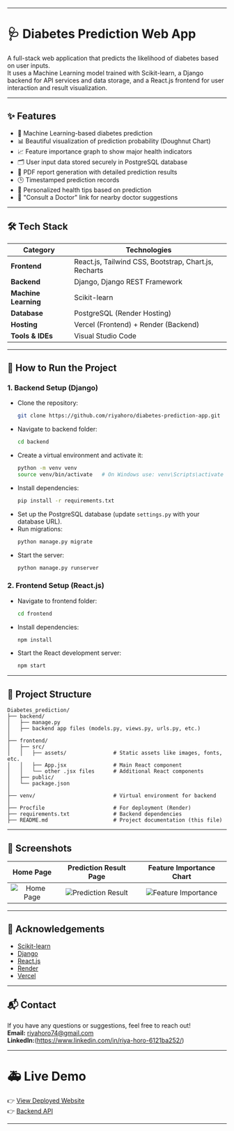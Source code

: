 
---

# 🩺 Diabetes Prediction Web App

A full-stack web application that predicts the likelihood of diabetes based on user inputs.  
It uses a Machine Learning model trained with Scikit-learn, a Django backend for API services and data storage, and a React.js frontend for user interaction and result visualization.

---

## ✨ Features

- 🧠 Machine Learning-based diabetes prediction
- 📊 Beautiful visualization of prediction probability (Doughnut Chart)
- 📈 Feature importance graph to show major health indicators
- 🗂️ User input data stored securely in PostgreSQL database
- 🧾 PDF report generation with detailed prediction results
- 🕒 Timestamped prediction records
- 💬 Personalized health tips based on prediction
- 🔗 "Consult a Doctor" link for nearby doctor suggestions

---

## 🛠️ Tech Stack

| Category              | Technologies |
|------------------------|--------------|
| **Frontend**           | React.js, Tailwind CSS, Bootstrap, Chart.js, Recharts |
| **Backend**            | Django, Django REST Framework |
| **Machine Learning**   | Scikit-learn |
| **Database**           | PostgreSQL (Render Hosting) |
| **Hosting**            | Vercel (Frontend) + Render (Backend) |
| **Tools & IDEs**       | Visual Studio Code |

---

## 🚀 How to Run the Project

### 1. Backend Setup (Django)

- Clone the repository:
  ```bash
  git clone https://github.com/riyahoro/diabetes-prediction-app.git
  ```
- Navigate to backend folder:
  ```bash
  cd backend
  ```
- Create a virtual environment and activate it:
  ```bash
  python -m venv venv
  source venv/bin/activate   # On Windows use: venv\Scripts\activate
  ```
- Install dependencies:
  ```bash
  pip install -r requirements.txt
  ```
- Set up the PostgreSQL database (update `settings.py` with your database URL).
- Run migrations:
  ```bash
  python manage.py migrate
  ```
- Start the server:
  ```bash
  python manage.py runserver
  ```

### 2. Frontend Setup (React.js)

- Navigate to frontend folder:
  ```bash
  cd frontend
  ```
- Install dependencies:
  ```bash
  npm install
  ```
- Start the React development server:
  ```bash
  npm start
  ```

---

## 📄 Project Structure

```
Diabetes_prediction/
├── backend/
│   ├── manage.py
│   ├── backend app files (models.py, views.py, urls.py, etc.)
│
├── frontend/
│   ├── src/
│   │   ├── assets/               # Static assets like images, fonts, etc.
│   │   ├── App.jsx               # Main React component
│   │   └── other .jsx files      # Additional React components
│   ├── public/
│   └── package.json
│
├── venv/                         # Virtual environment for backend
│
├── Procfile                      # For deployment (Render)
├── requirements.txt              # Backend dependencies
├── README.md                     # Project documentation (this file)
```

---


## 📸 Screenshots

| Home Page                               | Prediction Result Page                | Feature Importance Chart            |
|:---------------------------------------:|:-------------------------------------:|:-----------------------------------:|
| ![Home Page](assets/landing_page.png)  | ![Prediction Result](assets/result.png) | ![Feature Importance](assets/features.png) |


---

## 🙌 Acknowledgements

- [Scikit-learn](https://scikit-learn.org/)
- [Django](https://www.djangoproject.com/)
- [React.js](https://reactjs.org/)
- [Render](https://render.com/)
- [Vercel](https://vercel.com/)

---

## 📬 Contact

If you have any questions or suggestions, feel free to reach out!  
**Email:** riyahoro74@gmail.com  
**LinkedIn:**(https://www.linkedin.com/in/riya-horo-6121ba252/)

---

# 🚑 Live Demo

👉 [View Deployed Website](https://diabetes-prediction-app-psi.vercel.app/)  
👉 [Backend API](https://diabetes-prediction-app-dm26.onrender.com)

---


